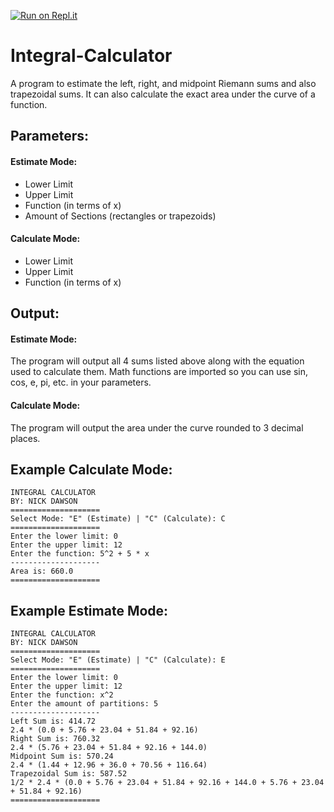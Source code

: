 [![Run on Repl.it](https://repl.it/badge/github/NicholasDawson/Integral-Calculator)](https://repl.it/github/NicholasDawson/Integral-Calculator)

# Integral-Calculator
A program to estimate the left, right, and midpoint Riemann sums and also trapezoidal sums. 
It can also calculate the exact area under the curve of a function.

## Parameters:
#### Estimate Mode:
- Lower Limit
- Upper Limit
- Function (in terms of x)
- Amount of Sections (rectangles or trapezoids)
#### Calculate Mode:
- Lower Limit
- Upper Limit
- Function (in terms of x)

## Output:
#### Estimate Mode: 
The program will output all 4 sums listed above along with the equation used to calculate them.
Math functions are imported so you can use sin, cos, e, pi, etc. in your parameters.
#### Calculate Mode:
The program will output the area under the curve rounded to 3 decimal places.

## Example Calculate Mode:
```
INTEGRAL CALCULATOR
BY: NICK DAWSON
====================
Select Mode: "E" (Estimate) | "C" (Calculate): C
====================
Enter the lower limit: 0
Enter the upper limit: 12
Enter the function: 5^2 + 5 * x
--------------------
Area is: 660.0
====================
```

## Example Estimate Mode:
```
INTEGRAL CALCULATOR
BY: NICK DAWSON
====================
Select Mode: "E" (Estimate) | "C" (Calculate): E
====================
Enter the lower limit: 0
Enter the upper limit: 12
Enter the function: x^2
Enter the amount of partitions: 5
--------------------
Left Sum is: 414.72
2.4 * (0.0 + 5.76 + 23.04 + 51.84 + 92.16)
Right Sum is: 760.32
2.4 * (5.76 + 23.04 + 51.84 + 92.16 + 144.0)
Midpoint Sum is: 570.24
2.4 * (1.44 + 12.96 + 36.0 + 70.56 + 116.64)
Trapezoidal Sum is: 587.52
1/2 * 2.4 * (0.0 + 5.76 + 23.04 + 51.84 + 92.16 + 144.0 + 5.76 + 23.04 + 51.84 + 92.16)
====================
```
